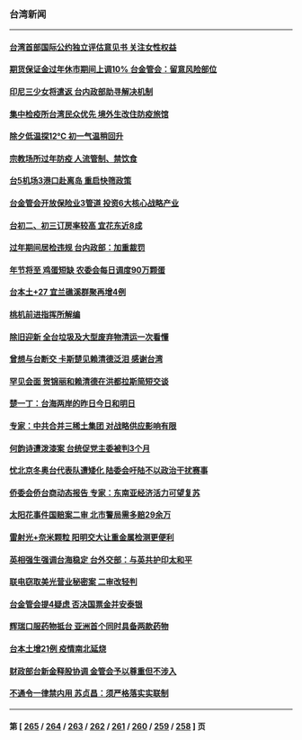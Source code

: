 ### 台湾新闻
---
#### [台湾首部国际公约独立评估意见书 关注女性权益](../../pages/ncid1349361/n13536157.md) 
#### [期货保证金过年休市期间上调10% 台金管会：留意风险部位](../../pages/ncid1349361/n13536167.md) 
#### [印尼三少女将遣返 台内政部助寻解决机制](../../pages/ncid1349361/n13536169.md) 
#### [集中检疫所台湾民众优先 境外生改住防疫旅馆](../../pages/ncid1349361/n13536145.md) 
#### [除夕低温探12℃ 初一气温稍回升](../../pages/ncid1349361/n13536164.md) 
#### [宗教场所过年防疫 人流管制、禁饮食](../../pages/ncid1349361/n13536159.md) 
#### [台5机场3港口赴离岛 重启快筛政策](../../pages/ncid1349361/n13536173.md) 
#### [台金管会开放保险业3管道 投资6大核心战略产业](../../pages/ncid1349361/n13536175.md) 
#### [台初二、初三订房率较高 宜花东近8成](../../pages/ncid1349361/n13536154.md) 
#### [过年期间居检违规 台内政部：加重裁罚](../../pages/ncid1349361/n13536177.md) 
#### [年节将至 鸡蛋短缺 农委会每日调度90万颗蛋](../../pages/ncid1349361/n13536149.md) 
#### [台本土+27 宜兰礁溪群聚再增4例](../../pages/ncid1349361/n13536139.md) 
#### [桃机前进指挥所解编](../../pages/ncid1349361/n13536135.md) 
#### [除旧迎新 全台垃圾及大型废弃物清运一次看懂](../../pages/ncid1349361/n13535481.md) 
#### [曾想与台断交 卡斯楚见赖清德泛泪 感谢台湾](../../pages/ncid1349361/n13535221.md) 
#### [罕见会面 贺锦丽和赖清德在洪都拉斯简短交谈](../../pages/ncid1349361/n13535120.md) 
#### [楚一丁：台海两岸的昨日今日和明日](../../pages/ncid1349361/n13531468.md) 
#### [专家：中共合并三稀土集团 对战略供应影响有限](../../pages/ncid1349361/n13534208.md) 
#### [何韵诗遭泼漆案 台统促党主委被判3个月](../../pages/ncid1349361/n13533549.md) 
#### [忧北京冬奥台代表队遭矮化 陆委会吁陆不以政治干扰赛事](../../pages/ncid1349361/n13533878.md) 
#### [侨委会侨台商动态报告 专家：东南亚经济活力可望复苏](../../pages/ncid1349361/n13533868.md) 
#### [太阳花事件国赔案二审 北市警局需多赔29余万](../../pages/ncid1349361/n13533690.md) 
#### [雷射光+奈米颗粒 阳明交大让重金属检测更便利](../../pages/ncid1349361/n13533714.md) 
#### [英相强生强调台海稳定 台外交部：与英共护印太和平](../../pages/ncid1349361/n13533607.md) 
#### [联电窃取美光营业秘密案 二审改轻判](../../pages/ncid1349361/n13533609.md) 
#### [台金管会提4疑虑 否决国票金并安泰银](../../pages/ncid1349361/n13533619.md) 
#### [辉瑞口服药物抵台 亚洲首个同时具备两款药物](../../pages/ncid1349361/n13533546.md) 
#### [台本土增21例   疫情南北延烧](../../pages/ncid1349361/n13533556.md) 
#### [财政部台新金释股协调 金管会予以尊重但不涉入](../../pages/ncid1349361/n13533471.md) 
#### [不通令一律禁内用 苏贞昌：须严格落实实联制](../../pages/ncid1349361/n13533551.md) 

---
#### 第 [ [265](./265.md) / [264](./264.md) / [263](./263.md) / [262](./262.md) / [261](./261.md) / [260](./260.md) / [259](./259.md) / [258](./258.md) ] 页
